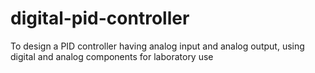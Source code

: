 # digital-pid-controller
To design a PID controller having analog input and analog output, using digital and analog components for laboratory use
